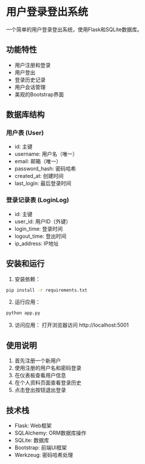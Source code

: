 # 用户登录登出系统

一个简单的用户登录登出系统，使用Flask和SQLite数据库。

## 功能特性

- 用户注册和登录
- 用户登出
- 登录历史记录
- 用户会话管理
- 美观的Bootstrap界面

## 数据库结构

### 用户表 (User)
- id: 主键
- username: 用户名（唯一）
- email: 邮箱（唯一）
- password_hash: 密码哈希
- created_at: 创建时间
- last_login: 最后登录时间

### 登录记录表 (LoginLog)
- id: 主键
- user_id: 用户ID（外键）
- login_time: 登录时间
- logout_time: 登出时间
- ip_address: IP地址

## 安装和运行

1. 安装依赖：
```bash
pip install -r requirements.txt
```

2. 运行应用：
```bash
python app.py
```

3. 访问应用：
打开浏览器访问 http://localhost:5001

## 使用说明

1. 首先注册一个新用户
2. 使用注册的用户名和密码登录
3. 在仪表板查看用户信息
4. 在个人资料页面查看登录历史
5. 点击登出按钮退出登录

## 技术栈

- Flask: Web框架
- SQLAlchemy: ORM数据库操作
- SQLite: 数据库
- Bootstrap: 前端UI框架
- Werkzeug: 密码哈希处理 
